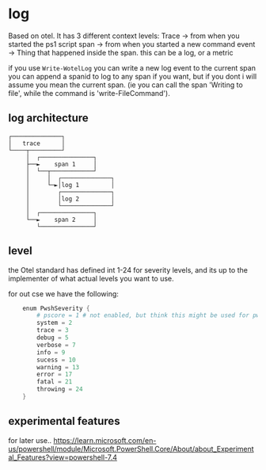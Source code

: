 # log

Based on otel.
It has 3 different context levels:
Trace -> from when you started the ps1 script
span -> from when you started a new command
event -> Thing that happened inside the span. this can be a log, or a metric

if you use `Write-WotelLog` you can write a new log event to the current span
you can append a spanid to log to any span if you want, but if you dont i will assume you mean the current span. (ie you can call the span 'Writing to file', while the command is 'write-FileCommand').


## log architecture
```
┌──────────────┐                 
│   trace      │                 
└────┬─────────┘                 
     │  ┌───────────────┐        
     ├──►    span 1     │        
     │  └──┬────────────┘        
     │     │  ┌──────────────┐   
     │     └─►│log 1         │   
     │        ┌──────────────┐   
     │        │log 2         │   
     │        └──────────────┘   
     │  ┌───────────────┐        
     └──►    span 2     │        
        └───────────────┘        
```

## level

the Otel standard has defined int 1-24 for severity levels, and its up to the implementer of what actual levels you want to use.

for out cse we have the following:
```powershell
    enum PwshSeverity {
        # pscore = 1 # not enabled, but think this might be used for pwsh core used for powershell cure logging. 
        system = 2
        trace = 3
        debug = 5
        verbose = 7
        info = 9
        sucess = 10
        warning = 13
        error = 17
        fatal = 21
        throwing = 24
    }
```

## experimental features

for later use..
https://learn.microsoft.com/en-us/powershell/module/Microsoft.PowerShell.Core/About/about_Experimental_Features?view=powershell-7.4